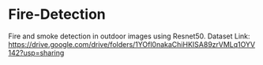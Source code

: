 # Fire-Detection
Fire and smoke detection in outdoor images using Resnet50.
Dataset Link: https://drive.google.com/drive/folders/1YOfl0nakaChiHKISA89zrVMLq1OYV142?usp=sharing 

